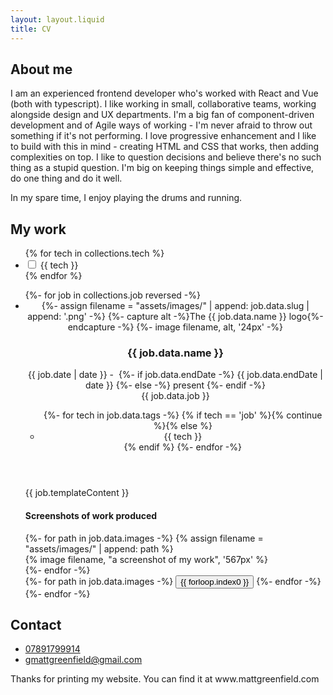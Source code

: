 ```yaml
---
layout: layout.liquid
title: CV
---
```


<section>
    <h2>About me</h2>
    <p>I am an experienced frontend developer who's worked with React and Vue (both with typescript).
    I like working in small, collaborative teams, working alongside design and UX departments.
    I'm a big fan of component-driven development and of Agile ways of working - I'm never afraid to throw out something if it's not performing.
    I love progressive enhancement and I like to build with this in mind - creating HTML and CSS that works, then adding complexities on top.
    I like to question decisions and believe there's no such thing as a stupid question. I'm big on keeping things simple and effective, do one thing and do it well.</p>
    <p>In my spare time, I enjoy playing the drums and running.</p>
</section/>

<section>
    <h2>My work</h2>
<ul class="flex flex-wrap gap-2 mb-4 print:hidden">
{% for tech in collections.tech %}
  <li>
    <label class="tag">
        <input type="checkbox" value="{{ tech }}" x-model="selectedTech" name="selectedTech" class="sr-only" />
        {{ tech }}
        </label>
  </li>
{% endfor %}
</ul>

<ul class="space-y-4 print:space-y-8">
{%- for job in collections.job reversed -%}
    <li class="card" id="{{ job.data.slug }}">
        <header class="mb-4">
            <div class="flex gap-2 items-center mb-2">
                <div class="w-6 h-6">
                {%- assign filename = "assets/images/" | append: job.data.slug | append: '.png' -%}
                {%- capture alt -%}The {{ job.data.name }} logo{%- endcapture -%}
                {%- image filename, alt, '24px' -%}
                </div>
                <h3 class="mt-0 mb-0">{{ job.data.name }}</h3>
                <div class="text-gray-500 -mt-2 ml-auto text-sm">
                    {{ job.date | date }} -&nbsp;
                    {%- if job.data.endDate -%}
                        {{ job.data.endDate | date }}
                    {%- else -%}
                        present
                    {%- endif -%}
                </div>
            </div>
            <div class="text-base font-sans mb-4">{{ job.data.job }}</div>
            <ul class="flex flex-wrap gap-2 leading-none text-sm font-sans">{%- for tech in job.data.tags -%}
                {% if tech == 'job' %}{% continue %}{% else %}<li class="tag">{{ tech }}</li>{% endif %}
            {%- endfor -%}</ul>
        </header>
        <div class="mb-8 max-w-prose">{{ job.templateContent }}</div>
        <section x-data="{ 
            selectedIndex: 0,
            positions: [],
            setSelected(i) {
                this.selectedIndex = i;
                console.log(this.positions[i]);
                $refs.carousel.scrollLeft = this.positions[i];
            },
            init() {
                const slides = Array.from($refs.carousel.querySelectorAll('div:not(.invisible)'));
                console.log(slides);
                this.positions = slides.map((e) => {
                    // const rect = e.getBoundingClientRect();
                    // return rect.left + (rect.width/2) - 10;
                    return e.offsetLeft - (e.offsetWidth / 2);
                });
            }
        }">
            <h4 class="sr-only">Screenshots of work produced</h4>
            <div class="carousel print:hidden" x-ref="carousel" x-on:scroll.debounce="console.log"> 
                <div class="snap-start w-4 invisible flex-shrink-0"></div>
                {%- for path in job.data.images -%}
                {% assign filename = "assets/images/" | append: path %}
                <div class="snap-start h-64 bg-gray-100 rounded overflow-hidden flex-shrink-0 shadow-inner">
                    {% image filename, "a screenshot of my work", '567px' %}
                </div>
                {%- endfor -%}
                <div class="snap-start w-96 invisible flex-shrink-0"></div>
            </div>
            <div class="space-x-2 flex justify-end">
                {%- for path in job.data.images -%}
                <button 
                    type="button" 
                    x-on:click="setSelected({{forloop.index0}})"
                    class="h-2 bg-current overflow-hidden"
                    x-bind:class="{
                        'w-2 text-gray-300': selectedIndex !== {{forloop.index0}},
                        'w-10 text-gray-700': selectedIndex === {{forloop.index0}},
                    }"
                >{{ forloop.index0 }}</button>
                {%- endfor -%}
            </div>
        </section>
    </li>
{%- endfor -%}
</ul>
</section>

<section class="hidden print:block">
    <h2>Contact</h2>
    <ul>
        <li><a href="tel:07891799914">07891799914</a></li>
        <li><a href="mailto:gmattgreenfield@gmail.com">gmattgreenfield@gmail.com</a></li>
    </ul>
    <p>Thanks for printing my website. You can find it at www.mattgreenfield.com</p>
</section>
